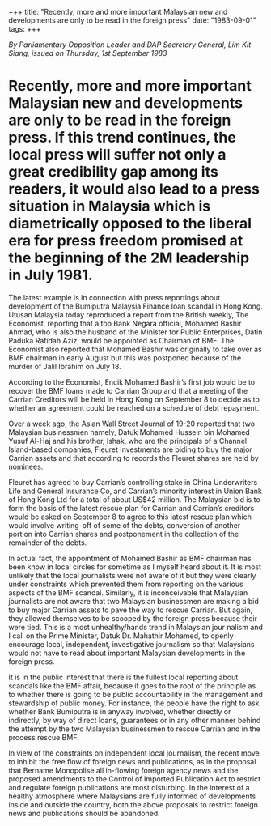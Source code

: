 +++ 
title: "Recently, more and more important Malaysian new and developments are only to be read in the foreign press"
date: "1983-09-01"
tags:
+++

_By Parliamentary Opposition Leader and DAP Secretary General, Lim Kit Siang, issued on Thursday, 1st September 1983_

# Recently, more and more important Malaysian new and developments are only to be read in the foreign press. If this trend continues, the local press will suffer not only a great credibility gap among its readers, it would also lead to a press situation in Malaysia which is diametrically opposed to the liberal era for press freedom promised at the beginning of the 2M leadership in July 1981.

The latest example is in connection with press reportings about development of the Bumiputra Malaysia Finance loan scandal in Hong Kong. Utusan Malaysia today reproduced a report from the British weekly, The Economist, reporting that a top Bank Negara official, Mohamed Bashir Ahmad, who is also the husband of the Minister for Public Enterprises, Datin Paduka Rafidah Aziz, would be appointed as Chairman of BMF. The Economist also reported that Mohamed Bashir was originally to take over as BMF chairman in early August but this was postponed because of the murder of Jalil Ibrahim on July 18.</u>

According to the Economist, Encik Mohamed Bashir’s first job would be to recover the BMF loans made to Carrian Group and that a meeting of the Carrian Creditors will be held in Hong Kong on September 8 to decide as to whether an agreement could be reached on a schedule of debt repayment.

Over a week ago, the Asian Wall Street Journal of 19-20 reported that two Malaysian businessmen namely, Datuk Mohamed Hussein bin Mohamed Yusuf Al-Haj and his brother, Ishak, who are the principals of a Channel Island-based companies, Fleuret Investments are biding to buy the major Carrian assets and that according to records the Fleuret shares are held by nominees.

Fleuret has agreed to buy Carrian’s controlling stake in China Underwriters Life and General Insurance Co, and Carrian’s minority interest in Union Bank of Hong Kong Ltd for a total of about US$42 million. The Malaysian bid is to form the basis of the latest rescue plan for Carrian and Carrian’s creditors would be asked on September 8 to agree to this latest rescue plan which would involve writing-off of some of the debts, conversion of another portion into Carrian shares and postponement in the collection of the remainder of the debts.

In actual fact, the appointment of Mohamed Bashir as BMF chairman has been know in local circles for sometime as I myself heard about it. It is most unlikely that the lpcal journalists were not aware of it but they were clearly under constraints which prevented them from reporting on the various aspects of the BMF scandal. Similarly, it is inconceivable that Malaysian journalists are not aware that two Malaysian businessmen are making a bid to buy major Carrian assets to pave the way to rescue Carrian. But again, they allowed themselves to be scooped by the foreign press because their were tied. This is a most unhealthy/hands trend in Malaysian jour nalism and I call on the Prime Minister, Datuk Dr. Mahathir Mohamed, to openly encourage local, independent, investigative journalism so that Malaysians would not have to read about important Malaysian developments in the foreign press.

It is in the public interest that there is the fullest local reporting about scandals like the BMF affair, because it goes to the root of the principle as to whether there is going to be public accountability in the management and stewardship of public money. For instance, the people have the right to ask whether Bank Bumiputra is in anyway involved, whether directly or indirectly, by way of direct loans, guarantees or in any other manner behind the attempt by the two Malaysian businessmen to rescue Carrian and in the process rescue BMF.

In view of the constraints on independent local journalism, the recent move to inhibit the free flow of foreign news and publications, as in the proposal that Bername Monopolise all in-flowing foreign agency news and the proposed amendments to the Control of Imported Publication Act to restrict and regulate foreign publications are most disturbing. In the interest of a healthy atmosphere where Malaysians are fully informed of developments inside and outside the country, both the above proposals to restrict foreign news and publications should be abandoned.
 
